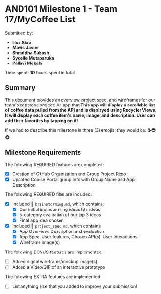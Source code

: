 <!-- (This is a comment) INSTRUCTIONS: Go through this page and fill out any **bolded** entries with their correct values.-->

# AND101 Milestone 1 - **Team 17/MyCoffee List**

Submitted by:
- **Hua Xiao**
- **Mavis Javier**
- **Shraddha Subash**
- **Sydelle Mutabaruka**
- **Pallavi Mekala**

Time spent: **10** hours spent in total

## Summary

This document provides an overview, project spec, and wireframes for our team's capstone project: An app that **This app will display a scrollable list of coffee data pulled from the API and is displayed using Recycler Views. It will display each coffee item's name, image, and description. User can add their favorites by tapping on it!**

If we had to describe this milestone in three (3) emojis, they would be: **☕😎😋**

## Milestone Requirements

<!-- Please be sure to change the [ ] to [x] for any features you completed.  If a feature is not checked [x], you might miss the points for that item! -->

The following REQUIRED features are completed:

- [x] Creation of GitHub Organization and Group Project Repo
- [x] Updated Course Portal group info with Group Name and App Description

The following REQUIRED files are included:

- [x] Included 📄 `brainstorming.md`, which contains:
  - [x] Our initial brainstorming ideas (6+ ideas)
  - [x] 5-category evaluation of our top 3 ideas
  - [x] Final app idea chosen
- [x] Included 📄 `project_spec.md`, which contains:
  - [x] App Overview: Description and evaluation
  - [x] App Spec: User features, Chosen API(s), User Interactions
  - [x] Wireframe image(s)

The following BONUS features are implemented:

- [ ] Added digital wireframe/mockup image(s)
- [ ] Added a Video/GIF of an interactive prototype

The following EXTRA features are implemented:

- [ ] List anything else that you added to improve your submission!
